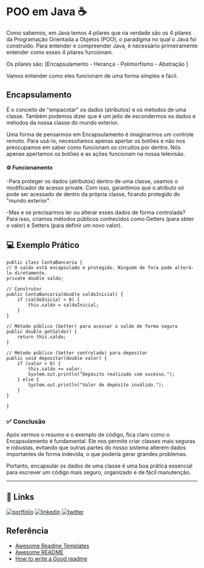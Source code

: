 
# POO em Java ☕

Como sabemos, em Java temos 4 pilares que na verdade são os 4 pilares da Programação Orientada a Objetos (POO), o paradigma no qual o Java foi construído. Para entender e compreender Java, é necessário primeiramente entender como esses 4 pilares funcionam.

Os pilares são: [Encapsulamento - Herança - Polimorfismo - Abstração ]

Vamos entender como eles funcionam de uma forma simples e fácil.

## Encapsulamento 

É o conceito de "empacotar" os dados (atributos) e os métodos de uma classe. Também podemos dizer que é um jeito de escondermos os dados e métodos da nossa classe do mundo exterior.

Uma forma de pensarmos em Encapsulamento é imaginarmos um controle remoto. Para usá-lo, necessitamos apenas apertar os botões e não nos preocupamos em saber como funcionam os circuitos por dentro. Nós apenas apertamos os botões e as ações funcionam na nossa televisão.

#### ⚙️ Funcionamento 

-Para proteger os dados (atributos) dentro de uma classe, usamos o modificador de acesso private. Com isso, garantimos que o atributo só pode ser acessado de dentro da própria classe, ficando protegido do "mundo exterior".

-Mas e se precisarmos ler ou alterar esses dados de forma controlada? Para isso, criamos métodos públicos conhecidos como Getters (para obter o valor) e Setters (para definir um novo valor).

## 💻 Exemplo Prático

    public class ContaBancaria {
    // O saldo está encapsulado e protegido. Ninguém de fora pode alterá-lo diretamente.
    private double saldo;

    // Construtor
    public ContaBancaria(double saldoInicial) {
        if (saldoInicial > 0) {
            this.saldo = saldoInicial;
        }
    }

    // Método público (Getter) para acessar o saldo de forma segura
    public double getSaldo() {
        return this.saldo;
    }

    // Método público (Setter controlado) para depositar
    public void depositar(double valor) {
        if (valor > 0) {
            this.saldo += valor;
            System.out.println("Depósito realizado com sucesso.");
        } else {
            System.out.println("Valor de depósito inválido.");
        }
    }

    }

   
### ✅ Conclusão
Após vermos o resumo e o exemplo de código, fica claro como o Encapsulamento é fundamental. Ele nos permite criar classes mais seguras e robustas, evitando que outras partes do nosso sistema alterem dados importantes de forma indevida, o que poderia gerar grandes problemas.

Portanto, encapsular os dados de uma classe é uma boa prática essencial para escrever um código mais seguro, organizado e de fácil manutenção.
 
-------------------------------------------------------------------------------------------

## 🔗 Links
[![portfolio](https://img.shields.io/badge/my_portfolio-000?style=for-the-badge&logo=ko-fi&logoColor=white)](https://katherineoelsner.com/)
[![linkedin](https://img.shields.io/badge/linkedin-0A66C2?style=for-the-badge&logo=linkedin&logoColor=white)](https://www.linkedin.com/)
[![twitter](https://img.shields.io/badge/twitter-1DA1F2?style=for-the-badge&logo=twitter&logoColor=white)](https://twitter.com/)


## Referência

 - [Awesome Readme Templates](https://awesomeopensource.com/project/elangosundar/awesome-README-templates)
 - [Awesome README](https://github.com/matiassingers/awesome-readme)
 - [How to write a Good readme](https://bulldogjob.com/news/449-how-to-write-a-good-readme-for-your-github-project)

